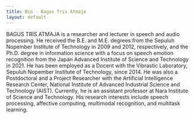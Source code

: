 ```yaml
---
title: Bio - Bagus Tris Atmaja
layout: default
---
```


BAGUS TRIS ATMAJA is a researcher and lecturer in speech and audio processing. He received the B.E. and M.E. degrees from the Sepuluh Nopember Institute of Technology in 2009 and 2012, respectively, and the Ph.D. degree in information science with a focus on speech emotion recognition from the Japan Advanced Institute of Science and Technology in 2021. He has been employed as a Docent with the Vibrastic Laboratory, Sepuluh Nopember Institute of Technology, since 2014. He was also a Postdoctoral  and a Project Researcher with the Artificial Intelligence Research Center, National Institute of Advanced Industrial Science and Technology (AIST). Currently, he is an assistant professor at Nara Institute of Science and Technology. His research interests include speech processing, affective computing, multimodal recognition, and multitask learning.
